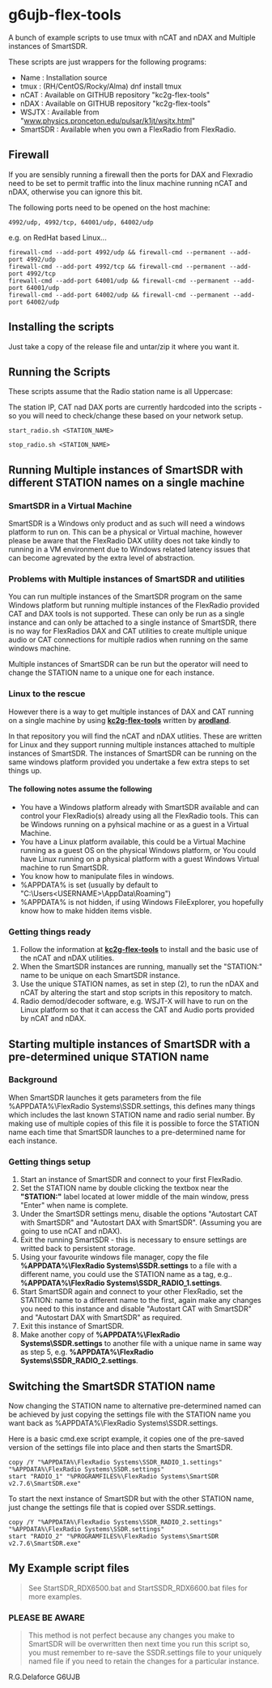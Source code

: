 # g6ujb-flex-tools

A bunch of example scripts to use tmux with nCAT and nDAX and Multiple instances of SmartSDR.

These scripts are just wrappers for the following programs:

- Name : Installation source
- tmux : (RH/CentOS/Rocky/Alma) dnf install tmux
- nCAT : Available on GITHUB repository "kc2g-flex-tools"
- nDAX : Available on GITHUB repository "kc2g-flex-tools"
- WSJTX : Available from "www.physics.pronceton.edu/pulsar/k1jt/wsjtx.html"
- SmartSDR : Available when you own a FlexRadio from FlexRadio.

## Firewall

If you are sensibly running a firewall then the ports for DAX and Flexradio need to be set to permit traffic into the linux
machine running nCAT and nDAX, otherwise you can ignore this bit.

The following ports need to be opened on the host machine:

    4992/udp, 4992/tcp, 64001/udp, 64002/udp

e.g. on RedHat based Linux...

    firewall-cmd --add-port 4992/udp && firewall-cmd --permanent --add-port 4992/udp
    firewall-cmd --add-port 4992/tcp && firewall-cmd --permanent --add-port 4992/tcp
    firewall-cmd --add-port 64001/udp && firewall-cmd --permanent --add-port 64001/udp
    firewall-cmd --add-port 64002/udp && firewall-cmd --permanent --add-port 64002/udp

## Installing the scripts

Just take a copy of the release file and untar/zip it where you want it.

## Running the Scripts

These scripts assume that the Radio station name is all Uppercase:

The station IP, CAT nad DAX ports are currently hardcoded into the scripts - so you will need to check/change these based
on your network setup.

    start_radio.sh <STATION_NAME>

    stop_radio.sh <STATION_NAME>

## Running Multiple instances of SmartSDR with different STATION names on a single machine

### SmartSDR in a Virtual Machine

SmartSDR is a Windows only product and as such will need a windows platform to run on. This can be a physical or Virtual machine, however please be aware that the FlexRadio DAX utility does not take kindly to running in a VM environment due to Windows related latency issues that can become agrevated by the extra level of abstraction.

### Problems with Multiple instances of SmartSDR and utilities

You can run multiple instances of the SmartSDR program on the same Windows platform but running multiple instances of the FlexRadio provided CAT and DAX tools is not supported. These can only be run as a single instance and can only be attached to a single instance of SmartSDR, there is no way for FlexRadios DAX and CAT utilities to create multiple unique audio or CAT connections for multiple radios when running on the same windows machine.

Multiple instances of SmartSDR can be run but the operator will need to change the STATION name to a unique one for each instance.

### Linux to the rescue

However there is a way to get multiple instances of DAX and CAT running on a single machine by using **[kc2g-flex-tools](https://github.com/kc2g-flex-tools)** written by **[arodland](https://github.com/arodland)**.

In that repository you will find the nCAT and nDAX utlities. These are written for Linux and they support running multiple instances attached to multiple instances of SmartSDR. The instances of SmartSDR can be running on the same windows platform provided you undertake a few extra steps to set things up.

#### The following notes assume the following

- You have a Windows platform already with SmartSDR available and can control your FlexRadio(s) already using all the FlexRadio tools. This can be Windows running on a pyhsical machine or as a guest in a Virtual Machine.
- You have a Linux platform available, this could be a Virtual Machine running as a guest OS on the physical Windows platform, or You could have Linux running on a physical platform with a guest Windows Virtual machine to run SmartSDR.
- You know how to manipulate files in windows.
- %APPDATA% is set (usually by default to "C:\Users\<USERNAME>\AppData\Roaming")
- %APPDATA% is not hidden, if using Windows FileExplorer, you hopefully know how to make hidden items visble.

### Getting things ready

 1. Follow the information at **[kc2g-flex-tools](https://github.com/kc2g-flex-tools)** to install and the basic use of the nCAT and nDAX utilities.
 2. When the SmartSDR instances are running, manually set the "STATION:" name to be unique on each SmartSDR instance.
 3. Use the unique STATION names, as set in step (2), to run the nDAX and nCAT by altering the start and stop scripts in this repository to match.
 4. Radio demod/decoder software, e.g. WSJT-X will have to run on the Linux platform so that it can access the CAT and Audio ports provided by nCAT and nDAX.

## Starting multiple instances of SmartSDR with a pre-determined unique STATION name

### Background

When SmartSDR launches it gets parameters from the file %APPDATA%\FlexRadio Systems\SSDR.settings, this defines many things which includes the last known STATION name and radio serial number. By making use of multiple copies of this file it is possible to force the STATION name each time that SmartSDR launches to a pre-determined name for each instance.

### Getting things setup

1. Start an instance of SmartSDR and connect to your first FlexRadio.
2. Set the STATION name by double clicking the textbox near the **"STATION:"** label located at lower middle of the main window, press "Enter" when name is complete.
3. Under the SmartSDR settings menu, disable the options "Autostart CAT with SmartSDR" and "Autostart DAX with SmartSDR". (Assuming you are going to use nCAT and nDAX).
4. Exit the running SmartSDR - this is necessary to ensure settings are writted back to persistent storage.
5. Using your favourite windows file manager, copy the file **%APPDATA%\FlexRadio Systems\SSDR.settings** to a file with a different name, you could use the STATION name as a tag, e.g.. **%APPDATA%\FlexRadio Systems\SSDR_RADIO_1.settings**.
6. Start SmartSDR again and connect to your other FlexRadio, set the STATION: name to a different name to the first, again make any changes you need to this instance and disable "Autostart CAT with SmartSDR" and "Autostart DAX with SmartSDR" as required.
7. Exit this instance of SmartSDR.
8. Make another copy of **%APPDATA%\FlexRadio Systems\SSDR.settings** to another file with a unique name in same way as step 5, e.g. **%APPDATA%\FlexRadio Systems\SSDR_RADIO_2.settings**.

## Switching the SmartSDR STATION name

Now changing the STATION name to alternative pre-determined named can be achieved by just copying the settings file with the STATION name you want back as %APPDATA%\FlexRadio Systems\SSDR.settings.

Here is a basic cmd.exe script example, it copies one of the pre-saved version of the settings file into place and then starts the SmartSDR.

    copy /Y "%APPDATA%\FlexRadio Systems\SSDR_RADIO_1.settings" "%APPDATA%\FlexRadio Systems\SSDR.settings"
    start "RADIO_1" "%PROGRAMFILES%\FlexRadio Systems\SmartSDR v2.7.6\SmartSDR.exe"

To start the next instance of SmartSDR but with the other STATION name, just change the settings file that is copied over SSDR.settings.

    copy /Y "%APPDATA%\FlexRadio Systems\SSDR_RADIO_2.settings" "%APPDATA%\FlexRadio Systems\SSDR.settings"
    start "RADIO_2" "%PROGRAMFILES%\FlexRadio Systems\SmartSDR v2.7.6\SmartSDR.exe"

## My Example script files

> See StartSDR_RDX6500.bat and StartSSDR_RDX6600.bat files for more examples.

### PLEASE BE AWARE

> This method is not perfect because any changes you make to SmartSDR will be overwritten then next time you run this script so, you must remember to re-save the SSDR.settings file to your uniquely named file if you need to retain the changes for a particular instance.

R.G.Delaforce
G6UJB
